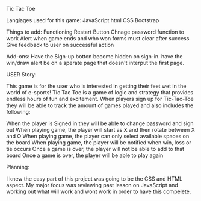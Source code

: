 Tic Tac Toe

Langiages used for this game:
JavaScript
html
CSS
Bootstrap

Things to add:
Functioning Restart Button
Chnage password function to work
Alert when game ends and who won
forms must clear after success
Give feedback to user on successful action

Add-ons:
Have the Sign-up botton become hidden on sign-in.
have the win/draw alert be on a sperate page that doesn't interput the first page.


USER Story:

This game is for the user who is interested in getting their feet wet in the world of e-sports! Tic Tac Toe is a game of logic and strategy that provides endless hours of fun and excitement.  When players sign up for Tic-Tac-Toe they will be able to track the amount of games played and also includes the following:

When the player is Signed in they will be able to change password and sign out
When playing game, the player will start as X and then rotate between X and O
When playing game, the player can only select available spaces on the board
When playing game, the player will be notified when win, loss or tie occurs
Once a game is over, the player will not be able to add to that board
Once a game is over, the player will be able to play again

Planning:

I knew the easy part of this project was going to be the CSS and HTML aspect. My major focus was reviewing past lesson on JavaScript and working out what will work and wont work in order to have this compelete.
